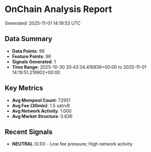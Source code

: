 # OnChain Analysis Report
Generated: 2025-11-01 14:19:53 UTC

## Data Summary
- **Data Points**: 96
- **Feature Points**: 96
- **Signals Generated**: 1
- **Time Range**: 2025-10-30 20:43:34.416939+00:00 to 2025-11-01 14:19:51.219902+00:00

## Key Metrics
- **Avg Mempool Count**: 72951
- **Avg Fee (30min)**: 1.5 sat/vB
- **Avg Network Activity**: 1.000
- **Avg Market Structure**: 0.636

## Recent Signals
- **NEUTRAL** (0.10) - Low fee pressure; High network activity
